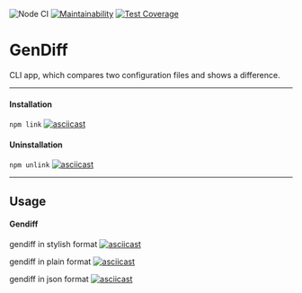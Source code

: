 ![Node CI](https://github.com/krisgordey/frontend-project-lvl2/workflows/Node%20CI/badge.svg)
[![Maintainability](https://api.codeclimate.com/v1/badges/2c3dd1f492d0fa2f8962/maintainability)](https://codeclimate.com/github/krisgordey/frontend-project-lvl2/maintainability)
[![Test Coverage](https://api.codeclimate.com/v1/badges/2c3dd1f492d0fa2f8962/test_coverage)](https://codeclimate.com/github/krisgordey/frontend-project-lvl2/test_coverage)

# GenDiff
CLI app, which compares two configuration files and shows a difference.


---

#### Installation
```npm link```
[![asciicast](https://asciinema.org/a/nth6G2JGTkiGt65g4zNi2CNrM.svg)](https://asciinema.org/a/nth6G2JGTkiGt65g4zNi2CNrM)


#### Uninstallation
```npm unlink```
[![asciicast](https://asciinema.org/a/5UhJJKTlvnjsSk4shuSPqs5yq.svg)](https://asciinema.org/a/5UhJJKTlvnjsSk4shuSPqs5yq)


---

## Usage

#### Gendiff


gendiff in stylish format
[![asciicast](https://asciinema.org/a/vxQomd5dMBczSCyFwCCgycTTL.svg)](https://asciinema.org/a/vxQomd5dMBczSCyFwCCgycTTL)

gendiff in plain format
[![asciicast](https://asciinema.org/a/pW7ZC0WSPsU8qstKKLC0XGhxE.svg)](https://asciinema.org/a/pW7ZC0WSPsU8qstKKLC0XGhxE)

gendiff in json format
[![asciicast](https://asciinema.org/a/3RmwViv7lM5JVtLskDi7YUbS1.svg)](https://asciinema.org/a/3RmwViv7lM5JVtLskDi7YUbS1)
